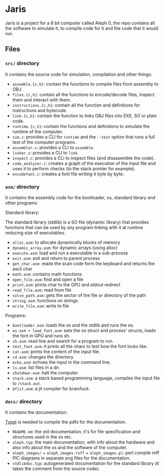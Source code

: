 # Jaris

Jaris is a project for a 8 bit computer called Aleph 0,
the repo contains all the software to simulate it, to compile code for it and the code that it would run.

## Files

### `src/` directory

It contains the source code for simulation, compilation and other things:

- `assemble.{c,h}`: contain the functions to compile files from assembly to OBJ.
- `files.{c,h}`: contain all the functions to encode/decode files, inspect them and interact with them.
- `instructions.{c,h}`: contain all the function and definitions for instructions and bytecode.
- `link.{c,h}`: contain the function to links OBJ files into EXE, SO or plain code.
- `runtime.{c,h}`: contain the functions and definitions to simulate the runtime of the computer.
- `sim.c`: provides a CLI for `runtime` and the `--test` option that runs a full test of the computer programs .
- `assembler.c`: provides a CLI to `assemble`.
- `linker.c`: provides a CLI to `link`.
- `inspect.c`: provides a CLI to inspect files (and disassemble the code).
- `code_analyzer.c`: creates a graph of the execution of the input file and uses it to perform checks (to the stack pointer for example).
- `encodefont.c`: creates a font file writing it byte by byte.

### `asm/` directory

It contains the assembly code for the bootloader, os, standard library and other programs:

Standard library:

The standard library (stdlib) is a SO file (dynamic library) that provides functions that can be used by any program linking with it at runtime reducing size of executables.

- `alloc.asm`: to allocate dynamically blocks of memory
- `dynamic_array.asm`: for dynamic arrays (using alloc)
- `execute.asm`: load and run a executable in a sub-process
- `exit.asm`: exit and return to parent process
- `get_char.asm`: reads the scan code form the keyboard and returns the ascii char
- `math.asm`: contains math functions
- `open_file.asm`: find and open a file
- `print.asm`: prints char to the GPU and stdout redirect
- `read_file.asm`: read from file
- `solve_path.asm`: gets the sector of the file or directory of the path
- `string.asm`: functions on strings
- `write_file.asm`: write to file

Programs:

- `bootloader.asm`: loads the os and the stdlib and runs the os.
- `os.asm + load_font.asm`: sets the os struct and process' structs, loads the font in GPU and runs sh.
- `sh.asm`: read line and search for a program to run.
- `test_font.asm`: it prints all the chars to test how the font looks like.
- `cat.asm`: prints the content of the input file.
- `cd.asm`: changes the directory.
- `echo.asm`: echoes the input in the command line.
- `ls.asm`: list files in a dir.
- `shutdown.asm`: halt the computer.
- `stack.asm`: a stack based programming language, compiles the input file to `/stack.out`.
- `bfjit.asm`: a jit compiler for brainfuck.

### `docs/` directory

It contains the documentation:

[Typst](https://typst.app/) is needed to compile the pdfs for the documentation.

- `README.md`: the old documentation, it's for file specification and structures used in the os etc.
- `aleph.typ`: the main documentation, with info about the hardware and also info about the os and the software of the computer.
- `aleph_images/` + `aleph_images.roff` + `aleph_images.pl`: perl compile roff PIC diagrams in separate png files for the documentation.
- `stdlibdoc.typ`: autogenerated documentation for the standard library (it takes the comment from the source code).
